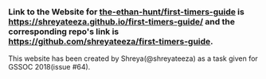 ### Link to the Website for [the-ethan-hunt/first-timers-guide](https://github.com/the-ethan-hunt/first-timers-guide/) is https://shreyateeza.github.io/first-timers-guide/ and the corresponding repo's link is https://github.com/shreyateeza/first-timers-guide.

This website has been created by Shreya(@shreyateeza) as a task given for GSSOC 2018(issue #64).

